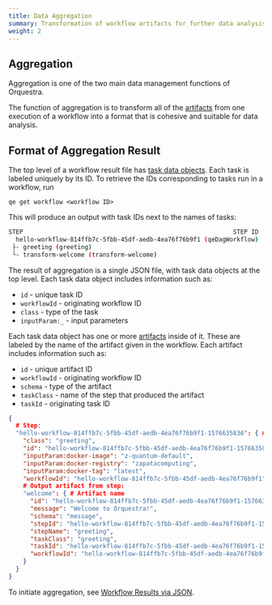 ```yaml
---
title: Data Aggregation
summary: Transformation of workflow artifacts for further data analysis
weight: 2
---
```


## Aggregation

Aggregation is one of the two main data management functions of Orquestra.

The function of aggregation is to transform all of the [artifacts](../../data-management/workflow-artifacts/) from one execution of a workflow into a format that is cohesive and suitable for data analysis.

## Format of Aggregation Result

The top level of a workflow result file has [task data objects](../../data-management/workflow-artifacts/). Each task is labeled uniquely by its ID. To retrieve the IDs corresponding to tasks run in a workflow, run

`qe get workflow <workflow ID>`

This will produce an output with task IDs next to the names of tasks:

```Bash
STEP                                                          STEP ID                                                         DURATION  MESSAGE
  hello-workflow-814ffb7c-5fbb-45df-aedb-4ea76f76b9f1 (qeDagWorkflow)
 ├- greeting (greeting)                                                hello-workflow-814ffb7c-5fbb-45df-aedb-4ea76f76b9f1-1576635836  11s       welcome
 └- transform-welcome (transform-welcome)                              hello-workflow-814ffb7c-5fbb-45df-aedb-4ea76f76b9f1-3320375620  9s        zelcome
```

The result of aggregation is a single JSON file, with task data objects at the top level. Each task data object includes information such as:
- `id` - unique task ID
- `workflowId` - originating workflow ID
- `class` - type of the task
- `inputParam:_` - input parameters

Each task data object has one or more [artifacts](../../data-management/workflow-artifacts/) inside of it. These are labeled by the name of the artifact given in the workflow. Each artifact includes information such as:
- `id` - unique artifact ID
- `workflowId` - originating workflow ID
- `schema` - type of the artifact
- `taskClass` - name of the step that produced the artifact
- `taskId` - originating task ID

```JSON
{
  # Step:
  "hello-workflow-814ffb7c-5fbb-45df-aedb-4ea76f76b9f1-1576635836": { # Step ID
    "class": "greeting",
    "id": "hello-workflow-814ffb7c-5fbb-45df-aedb-4ea76f76b9f1-1576635836",
    "inputParam:docker-image": "z-quantum-default",
    "inputParam:docker-registry": "zapatacomputing",
    "inputParam:docker-tag": "latest",
    "workflowId": "hello-workflow-814ffb7c-5fbb-45df-aedb-4ea76f76b9f1"
    # Output artifact from step:
    "welcome": { # Artifact name
      "id": "hello-workflow-814ffb7c-5fbb-45df-aedb-4ea76f76b9f1-1576635836/welcome",
      "message": "Welcome to Orquestra!",
      "schema": "message",
      "stepId": "hello-workflow-814ffb7c-5fbb-45df-aedb-4ea76f76b9f1-1576635836",
      "stepName": "greeting",
      "taskClass": "greeting",
      "taskId": "hello-workflow-814ffb7c-5fbb-45df-aedb-4ea76f76b9f1-1576635836",
      "workflowId": "hello-workflow-814ffb7c-5fbb-45df-aedb-4ea76f76b9f1"
    }
  }
}
```

To initiate aggregation, see [Workflow Results via JSON](../../data-management/workflow-result/).
